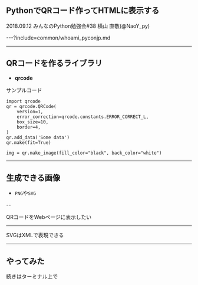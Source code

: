 ## PythonでQRコード作ってHTMLに表示する

2018.09.12 みんなのPython勉強会#38
横山 直敬(@NaoY_py)

---?include=common/whoami_pyconjp.md

---

## QRコードを作るライブラリ

- **qrcode**

サンプルコード

```
import qrcode
qr = qrcode.QRCode(
    version=1,
    error_correction=qrcode.constants.ERROR_CORRECT_L,
    box_size=10,
    border=4,
)
qr.add_data('Some data')
qr.make(fit=True)

img = qr.make_image(fill_color="black", back_color="white")
```

---

## 生成できる画像

- `PNG`や`SVG`

--

QRコードをWebページに表示したい

---

SVGはXMLで表現できる

---

## やってみた

続きはターミナル上で